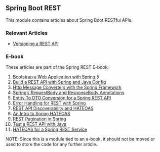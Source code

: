 ## Spring Boot REST

This module contains articles about Spring Boot RESTful APIs.

### Relevant Articles

- [Versioning a REST API](https://www.surya.com/rest-versioning)

### E-book

These articles are part of the Spring REST E-book:

1. [Bootstrap a Web Application with Spring 5](https://www.surya.com/bootstraping-a-web-application-with-spring-and-java-based-configuration)
2. [Build a REST API with Spring and Java Config](https://www.surya.com/building-a-restful-web-service-with-spring-and-java-based-configuration)
3. [Http Message Converters with the Spring Framework](https://www.surya.com/spring-httpmessageconverter-rest)
4. [Spring’s RequestBody and ResponseBody Annotations](https://www.surya.com/spring-request-response-body)
5. [Entity To DTO Conversion for a Spring REST API](https://www.surya.com/entity-to-and-from-dto-for-a-java-spring-application)
6. [Error Handling for REST with Spring](https://www.surya.com/exception-handling-for-rest-with-spring)
7. [REST API Discoverability and HATEOAS](https://www.surya.com/restful-web-service-discoverability)
8. [An Intro to Spring HATEOAS](https://www.surya.com/spring-hateoas-tutorial)
9. [REST Pagination in Spring](https://www.surya.com/rest-api-pagination-in-spring)
10. [Test a REST API with Java](https://www.surya.com/integration-testing-a-rest-api)
11. [HATEOAS for a Spring REST Service](https://www.surya.com/rest-api-discoverability-with-spring)

NOTE:
Since this is a module tied to an e-book, it should not be moved or used to store the code for any further article. 
